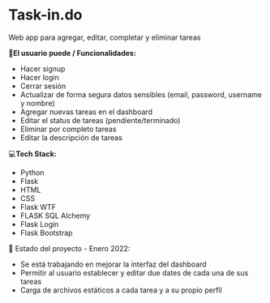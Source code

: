 # Task-in.do

Web app para agregar, editar, completar y eliminar tareas

📍**El usuario puede / Funcionalidades:**

- Hacer signup
- Hacer login
- Cerrar sesión
- Actualizar de forma segura datos sensibles (email, password, username y nombre)
- Agregar nuevas tareas en el dashboard
- Editar el status de tareas (pendiente/terminado)
- Eliminar por completo tareas
- Editar la descripción de tareas

💻**Tech Stack:**

- Python
- Flask
- HTML
- CSS
- Flask WTF
- FLASK SQL Alchemy
- Flask Login
- Flask Bootstrap

📌 Estado del proyecto - Enero 2022:

- Se está trabajando en mejorar la interfaz del dashboard
- Permitir al usuario establecer y editar due dates de cada una de sus tareas
- Carga de archivos estáticos a cada tarea y a su propio perfil
